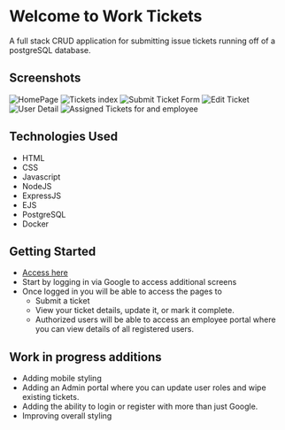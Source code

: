 # **Welcome to Work Tickets**
A full stack CRUD application for submitting issue tickets running off of a postgreSQL database.
## Screenshots
![HomePage](https://i.imgur.com/J5hsbV4.png)
![Tickets index](https://i.imgur.com/no1shu9.png)
![Submit Ticket Form](https://i.imgur.com/mNK0ZH0.png)
![Edit Ticket](https://i.imgur.com/4ypqxAb.png)
![User Detail](https://i.imgur.com/zFt76NL.png)
![Assigned Tickets for and employee](https://i.imgur.com/Jy4N96U.png)

## Technologies Used
   - HTML 
   - CSS
   - Javascript
   - NodeJS
   - ExpressJS
   - EJS
   - PostgreSQL
   - Docker
## Getting Started
- [Access here]([https://work-tickets.herokuapp.com/](http://ec2-18-223-30-104.us-east-2.compute.amazonaws.com:3000/))
- Start by logging in via Google to access additional screens
- Once logged in you will be able to access the pages to 
   - Submit a ticket 
   - View your ticket details, update it, or mark it complete. 
   - Authorized users will be able to access an employee portal where you can view details of all registered users.
## Work in progress additions
   - Adding mobile styling
   - Adding an Admin portal where you can update user roles and wipe existing tickets.
   - Adding the ability to login or register with more than just Google.
   - Improving overall styling
